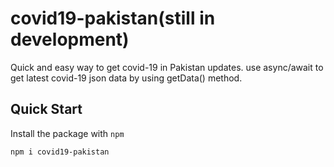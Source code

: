 # covid19-pakistan(still in development)
Quick and easy way to get covid-19 in Pakistan updates.
use async/await to get latest covid-19 json data by using getData() method. 


## Quick Start
Install the package with `npm`
```sh
npm i covid19-pakistan
```
